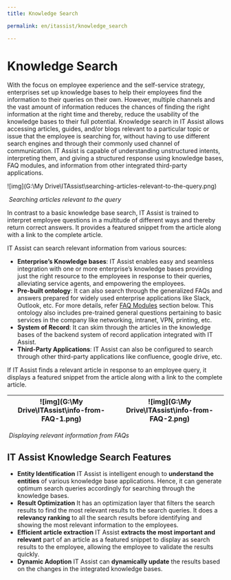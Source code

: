```yaml
---
title: Knowledge Search

permalink: en/itassist/knowledge_search

---
```


# Knowledge Search

With the focus on employee experience and the self-service strategy, enterprises set up knowledge bases to help their employees find the information to their queries on their own. However, multiple channels and the vast amount of information reduces the chances of finding the right information at the right time and thereby, reduce the usability of the knowledge bases to their full potential. Knowledge search in IT Assist allows accessing articles, guides, and/or blogs relevant to a particular topic or issue that the employee is searching for, without having to use different search engines and through their commonly used channel of communication. IT Assist is capable of understanding unstructured intents, interpreting them, and giving a structured response using knowledge bases, FAQ modules, and information from other integrated third-party applications.

![img](G:\My Drive\ITAssist\searching-articles-relevant-to-the-query.png)

​															*Searching articles relevant to the query*

In contrast to a basic knowledge base search, IT Assist is trained to interpret employee questions in a multitude of different ways and thereby return correct answers. It provides a featured snippet from the article along with a link to the complete article. 

IT Assist can search relevant information from various sources:

- **Enterprise’s Knowledge bases**: IT Assist enables easy and seamless integration with one or more enterprise’s knowledge bases providing just the right resource to the employees in response to their queries, alleviating service agents, and empowering the employees.
- **Pre-built ontology**: It can also search through the generalized FAQs and answers prepared for widely used enterprise applications like Slack, Outlook, etc. For more details, refer [FAQ Modules](https://docs.google.com/document/d/1O_NP0HgupKwLae216EHm5madwR-Xk2dO/edit#bookmark=id.v73gh996460q) section below. This ontology also includes pre-trained general questions pertaining to basic services in the company like networking, intranet, VPN, printing, etc. 
- **System of Record**: It can skim through the articles in the knowledge bases of the backend system of record application integrated with IT Assist. 
- **Third-Party Applications**: IT Assist can also be configured to search through other third-party applications like confluence, google drive, etc. 

If IT Assist finds a relevant article in response to an employee query, it displays a featured snippet from the article along with a link to the complete article.

| ![img](G:\My Drive\ITAssist\info-from-FAQ-1.png) | ![img](G:\My Drive\ITAssist\info-from-FAQ-2.png) |
| ------------------------------------------------ | ------------------------------------------------ |

​															*Displaying relevant information from FAQs*

## IT Assist Knowledge Search Features

- **Entity Identification** IT Assist is intelligent enough to **understand the entities** of various knowledge base applications. Hence, it can generate optimum search queries accordingly for searching through the knowledge bases.
- **Result Optimization** It has an optimization layer that filters the search results to find the most relevant results to the search queries. It does a **relevancy ranking** to all the search results before identifying and showing the most relevant information to the employees.
- **Efficient article extraction** IT Assist **extracts the most important and relevant** part of an article as a featured snippet to display as search results to the employee, allowing the employee to validate the results quickly. 
- **Dynamic Adoption** IT Assist can **dynamically update** the results based on the changes in the integrated knowledge bases.